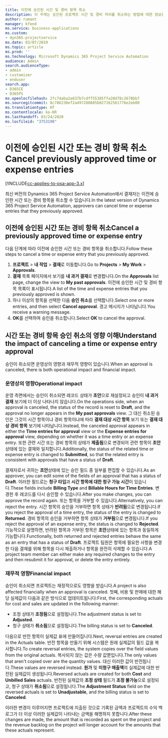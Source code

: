 ```yaml
---
title: 이전에 승인된 시간 및 경비 항목 취소
description: 이 주제는 승인된 프로젝트 시간 및 경비 처리를 취소하는 방법에 대한 정보를 제공합니다.
author: rumant
manager: kfend
ms.service: business-applications
ms.custom:
- dyn365-projectservice
ms.date: 03/07/2019
ms.topic: article
ms.prod: ''
ms.technology: Microsoft Dynamics 365 Project Service Automation
audience: Admin
search.audienceType:
- admin
- customizer
- enduser
search.app:
- D365CE
- D365PS
ms.openlocfilehash: 2fc74aba2a837b7cdff55385ffa20d78c2678bb7
ms.sourcegitcommit: 8c786230ef2a497280885b827162561776e2eb00
ms.translationtype: HT
ms.contentlocale: ko-KR
ms.lasthandoff: 03/24/2020
ms.locfileid: "3753190"
---
```

# <a name="cancel-previously-approved-time-or-expense-entries"></a><span data-ttu-id="2c066-103">이전에 승인된 시간 또는 경비 항목 취소</span><span class="sxs-lookup"><span data-stu-id="2c066-103">Cancel previously approved time or expense entries</span></span>

[!INCLUDE[cc-applies-to-psa-app-3.x](../includes/cc-applies-to-psa-app-3x.md)]

<span data-ttu-id="2c066-104">최신 버전의 Dynamics 365 Project Service Automation에서 결재자는 이전에 승인한 시간 또는 경비 항목을 취소할 수 있습니다.</span><span class="sxs-lookup"><span data-stu-id="2c066-104">In the latest version of Dynamics 365 Project Service Automation, approvers can cancel time or expense entries that they previously approved.</span></span>

## <a name="cancel-a-previously-approved-time-or-expense-entry"></a><span data-ttu-id="2c066-105">이전에 승인된 시간 또는 경비 항목 취소</span><span class="sxs-lookup"><span data-stu-id="2c066-105">Cancel a previously approved time or expense entry</span></span>

<span data-ttu-id="2c066-106">다음 단계에 따라 이전에 승인한 시간 또는 경비 항목을 취소합니다.</span><span class="sxs-lookup"><span data-stu-id="2c066-106">Follow these steps to cancel a time or expense entry that you previously approved.</span></span>

1. <span data-ttu-id="2c066-107">**프로젝트** \> **내 작업** \> **결재**로 이동합니다.</span><span class="sxs-lookup"><span data-stu-id="2c066-107">Go to **Projects** \> **My Work** \> **Approvals**.</span></span>
2. <span data-ttu-id="2c066-108">**결재** 목록 페이지에서 보기를 **내 과거 결재**로 변경합니다.</span><span class="sxs-lookup"><span data-stu-id="2c066-108">On the **Approvals** list page, change the view to **My past approvals**.</span></span> <span data-ttu-id="2c066-109">이전에 승인한 시간 및 경비 항목 목록이 표시됩니다.</span><span class="sxs-lookup"><span data-stu-id="2c066-109">A list of the time and expense entries that you previously approved is shown.</span></span>
3. <span data-ttu-id="2c066-110">하나 이상의 항목을 선택한 다음 **승인 취소**를 선택합니다.</span><span class="sxs-lookup"><span data-stu-id="2c066-110">Select one or more entries, and then select **Cancel approval**.</span></span> <span data-ttu-id="2c066-111">경고 메시지가 나타납니다.</span><span class="sxs-lookup"><span data-stu-id="2c066-111">You receive a warning message.</span></span>
4. <span data-ttu-id="2c066-112">**OK**를 선택하여 승인을 취소합니다.</span><span class="sxs-lookup"><span data-stu-id="2c066-112">Select **OK** to cancel the approval.</span></span>

## <a name="understand-the-impact-of-canceling-a-time-or-expense-entry-approval"></a><span data-ttu-id="2c066-113">시간 또는 경비 항목 승인 취소의 영향 이해</span><span class="sxs-lookup"><span data-stu-id="2c066-113">Understand the impact of canceling a time or expense entry approval</span></span>

<span data-ttu-id="2c066-114">승인이 취소되면 운영상의 영향과 재무적 영향이 있습니다.</span><span class="sxs-lookup"><span data-stu-id="2c066-114">When an approval is canceled, there is both operational impact and financial impact.</span></span>

### <a name="operational-impact"></a><span data-ttu-id="2c066-115">운영상의 영향</span><span class="sxs-lookup"><span data-stu-id="2c066-115">Operational impact</span></span>

<span data-ttu-id="2c066-116">운영 측면에서는 승인이 취소되면 레코드 상태가 **초안**으로 재설정되고 승인이 **내 과거 결재** 보기에 더 이상 나타나지 않습니다.</span><span class="sxs-lookup"><span data-stu-id="2c066-116">On the operations side, when an approval is canceled, the status of the record is reset to **Draft**, and the approval no longer appears in the **My past approvals** view.</span></span> <span data-ttu-id="2c066-117">그 대신 취소된 승인은 그것이 시간 항목이냐 경비 항목이냐에 따라 **결재 대상 시간 항목** 보기 또는 **결재 대상 경비 항목** 보기에 나타납니다.</span><span class="sxs-lookup"><span data-stu-id="2c066-117">Instead, the canceled approval appears in either the **Time entries for approval** view or the **Expense entries for approval** view, depending on whether it was a time entry or an expense entry.</span></span> <span data-ttu-id="2c066-118">또한 관련 시간 또는 경비 항목의 상태가 **제출됨**으로 변경되어 관련 항목이 **초안** 상태에 있는 결재와 일치합니다.</span><span class="sxs-lookup"><span data-stu-id="2c066-118">Additionally, the status of the related time or expense entry is changed to **Submitted**, so that the related entry is consistent with approvals that have a status of **Draft**.</span></span>

<span data-ttu-id="2c066-119">결재자로서 귀하는 **초안**상태에 있는 승인 필드 중 일부를 편집할 수 있습니다.</span><span class="sxs-lookup"><span data-stu-id="2c066-119">As an approver, you can edit some of the fields of an approval that has a status of **Draft**.</span></span> <span data-ttu-id="2c066-120">이러한 필드로는 **청구 타입**과 **시간 항목에 대한 청구 가능 시간**이 있습니다.</span><span class="sxs-lookup"><span data-stu-id="2c066-120">These fields include **Billing Type** and **Billable Hours for Time Entries**.</span></span> <span data-ttu-id="2c066-121">변경한 후 레코드를 다시 승인할 수 있습니다.</span><span class="sxs-lookup"><span data-stu-id="2c066-121">After you make changes, you can approve the record again.</span></span> <span data-ttu-id="2c066-122">또는 항목을 거부할 수 있습니다.</span><span class="sxs-lookup"><span data-stu-id="2c066-122">Alternatively, you can reject the entry.</span></span> <span data-ttu-id="2c066-123">시간 항목의 승인을 거부하면 항목 상태가 **반려됨**으로 변경됩니다.</span><span class="sxs-lookup"><span data-stu-id="2c066-123">If you reject the approval of a time entry, the status of the entry is changed to **Returned**.</span></span> <span data-ttu-id="2c066-124">경비 항목의 승인을 거부하면 항목 상태가 **거부됨**으로 변경됩니다.</span><span class="sxs-lookup"><span data-stu-id="2c066-124">If you reject the approval of an expense entry, the status is changed to **Rejected**.</span></span> <span data-ttu-id="2c066-125">기능적으로 설명하면, 반려된 항목과 거부된 항목은 **초안**상태에 있는 항목과 동일하게 기능합니다.</span><span class="sxs-lookup"><span data-stu-id="2c066-125">Functionally, both returned and rejected entries behave the same as an entry that has a status of **Draft**.</span></span> <span data-ttu-id="2c066-126">프로젝트 팀원은 항목에 필요한 사항을 변경한 다음 결재를 위해 항목을 다시 제출하거나 항목을 완전히 삭제할 수 있습니다.</span><span class="sxs-lookup"><span data-stu-id="2c066-126">A project team member can either make any required changes to the entry and then resubmit it for approval, or delete the entry entirely.</span></span>

### <a name="financial-impact"></a><span data-ttu-id="2c066-127">재무적 영향</span><span class="sxs-lookup"><span data-stu-id="2c066-127">Financial impact</span></span>

<span data-ttu-id="2c066-128">승인이 취소되면 프로젝트는 재정적으로도 영향을 받습니다.</span><span class="sxs-lookup"><span data-stu-id="2c066-128">A project is also affected financially when an approval is canceled.</span></span> <span data-ttu-id="2c066-129">첫째, 비용 및 판매에 대한 해당 실제값이 다음과 같은 방식으로 업데이트됩니다:</span><span class="sxs-lookup"><span data-stu-id="2c066-129">First, the corresponding actuals for cost and sales are updated in the following manner:</span></span>

- <span data-ttu-id="2c066-130">조정 상태가 **조정됨**으로 설정됩니다.</span><span class="sxs-lookup"><span data-stu-id="2c066-130">The adjustment status is set to **Adjusted**.</span></span>
- <span data-ttu-id="2c066-131">청구 상태가 **취소됨**으로 설정됩니다.</span><span class="sxs-lookup"><span data-stu-id="2c066-131">The billing status is set to **Canceled**.</span></span>

<span data-ttu-id="2c066-132">다음으로 반전 항목이 실제값 표에 만들어집니다.</span><span class="sxs-lookup"><span data-stu-id="2c066-132">Next, reversal entries are created in the Actuals table.</span></span> <span data-ttu-id="2c066-133">반전 항목을 만들기 위해 시스템은 원래 실제값의 필드 값을 복사합니다.</span><span class="sxs-lookup"><span data-stu-id="2c066-133">To create reversal entries, the system copies over the field values from the original actuals.</span></span> <span data-ttu-id="2c066-134">복사되지 않는 값은 수량 값뿐입니다.</span><span class="sxs-lookup"><span data-stu-id="2c066-134">The only values that aren't copied over are the quantity values.</span></span> <span data-ttu-id="2c066-135">대신 이러한 값이 반전됩니다.</span><span class="sxs-lookup"><span data-stu-id="2c066-135">These values are reversed instead.</span></span> <span data-ttu-id="2c066-136">**원가** 및 **미청구 매출액**의 실제값에 대한 반전된 실제값이 생성됩니다.</span><span class="sxs-lookup"><span data-stu-id="2c066-136">Reversed actuals are created for both **Cost** and **Unbilled Sales** actuals.</span></span> <span data-ttu-id="2c066-137">반전된 실제값의 **조정 상태** 필드가 **조정 불가능**으로 설정되고, 청구 상태가 **취소됨**으로 설정됩니다.</span><span class="sxs-lookup"><span data-stu-id="2c066-137">The **Adjustment Status** field on the reversed actuals is set to **Unadjustable**, and the billing status is set to **Canceled**.</span></span>

<span data-ttu-id="2c066-138">이러한 변경이 이루어지면 프로젝트에 지출된 것으로 기록된 금액과 프로젝트의 수익 백로그가 더 이상 이러한 실제값이 나타내는 금액을 해명하지 못합니다.</span><span class="sxs-lookup"><span data-stu-id="2c066-138">After these changes are made, the amount that is recorded as spent on the project and the revenue backlog on the project will longer account for the amounts that these actuals represent.</span></span>

